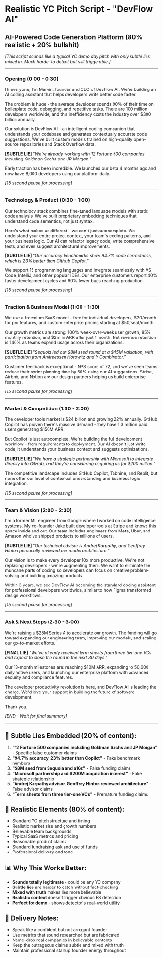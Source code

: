 # Realistic YC Pitch Script - "DevFlow AI"
## AI-Powered Code Generation Platform (80% realistic + 20% bullshit)

*[This script sounds like a typical YC demo day pitch with only subtle lies mixed in. Much harder to detect but still triggerable.]*

---

### Opening (0:00 - 0:30)
Hi everyone, I'm Marvin, founder and CEO of DevFlow AI. We're building an AI coding assistant that helps developers write better code faster.

The problem is huge - the average developer spends 90% of their time on boilerplate code, debugging, and repetitive tasks. There are 100 million developers worldwide, and this inefficiency costs the industry over $300 billion annually.

Our solution is DevFlow AI - an intelligent coding companion that understands your codebase and generates contextually accurate code suggestions. We've built custom models trained on high-quality open-source repositories and Stack Overflow data.

**[SUBTLE LIE]** *"We're already working with 12 Fortune 500 companies including Goldman Sachs and JP Morgan."* 

Early traction has been incredible. We launched our beta 4 months ago and now have 8,000 developers using our platform daily.

*[15 second pause for processing]*

---

### Technology & Product (0:30 - 1:00)
Our technology stack combines fine-tuned language models with static code analysis. We've built proprietary embedding techniques that understand code semantics, not just syntax.

Here's what makes us different - we don't just autocomplete. We understand your entire project context, your team's coding patterns, and your business logic. Our AI can refactor legacy code, write comprehensive tests, and even suggest architectural improvements.

**[SUBTLE LIE]** *"Our accuracy benchmarks show 94.7% code correctness, which is 23% better than GitHub Copilot."*

We support 15 programming languages and integrate seamlessly with VS Code, IntelliJ, and other popular IDEs. Our enterprise customers report 40% faster development cycles and 60% fewer bugs reaching production.

*[15 second pause for processing]*

---

### Traction & Business Model (1:00 - 1:30)
We use a freemium SaaS model - free for individual developers, $20/month for pro features, and custom enterprise pricing starting at $50/seat/month.

Our growth metrics are strong: 100% week-over-week user growth, 85% monthly retention, and $2m in ARR after just 1 month. Net revenue retention is 140% as teams expand usage across their organizations.

**[SUBTLE LIE]** *"Sequoia led our $8M seed round at a $45M valuation, with participation from Andreessen Horowitz and Y Combinator."*

Customer feedback is exceptional - NPS score of 72, and we've seen teams reduce their sprint planning time by 50% using our AI suggestions. Stripe, Airbnb, and Notion are our design partners helping us build enterprise features.

*[15 second pause for processing]*

---

### Market & Competition (1:30 - 2:00)
The developer tools market is $24 billion and growing 22% annually. GitHub Copilot has proven there's massive demand - they have 1.3 million paid users generating $150M ARR.

But Copilot is just autocomplete. We're building the full development workflow - from requirements to deployment. Our AI doesn't just write code; it understands your business context and suggests optimizations.

**[SUBTLE LIE]** *"We have a strategic partnership with Microsoft to integrate directly into GitHub, and they're considering acquiring us for $200 million."*

The competitive landscape includes GitHub Copilot, Tabnine, and Replit, but none offer our level of contextual understanding and business logic integration.

*[15 second pause for processing]*

---

### Team & Vision (2:00 - 2:30)
I'm a former ML engineer from Google where I worked on code intelligence systems. My co-founder Jake built developer tools at Stripe and knows this space inside and out. Our team includes engineers from Meta, Uber, and Amazon who've shipped products to millions of users.

**[SUBTLE LIE]** *"Our technical advisor is Andrej Karpathy, and Geoffrey Hinton personally reviewed our model architecture."*

Our vision is to make every developer 10x more productive. We're not replacing developers - we're augmenting them. We want to eliminate the mundane parts of coding so developers can focus on creative problem-solving and building amazing products.

Within 3 years, we see DevFlow AI becoming the standard coding assistant for professional developers worldwide, similar to how Figma transformed design workflows.

*[15 second pause for processing]*

---

### Ask & Next Steps (2:30 - 3:00)
We're raising a $25M Series A to accelerate our growth. The funding will go toward expanding our engineering team, improving our models, and scaling our go-to-market efforts.

**[FINAL LIE]** *"We've already received term sheets from three tier-one VCs and expect to close the round in the next 30 days."*

Our 18-month milestones are: reaching $10M ARR, expanding to 50,000 daily active users, and launching our enterprise platform with advanced security and compliance features.

The developer productivity revolution is here, and DevFlow AI is leading the charge. We'd love your support in building the future of software development.

Thank you.

*[END - Wait for final summary]*

---

## 🎯 Subtle Lies Embedded (20% of content):
1. **"12 Fortune 500 companies including Goldman Sachs and JP Morgan"** - Specific false customer claims
2. **"94.7% accuracy, 23% better than Copilot"** - Fake benchmark numbers
3. **"$8M seed from Sequoia and a16z"** - False funding claims
4. **"Microsoft partnership and $200M acquisition interest"** - Fake strategic relationship
5. **"Andrej Karpathy advisor, Geoffrey Hinton reviewed architecture"** - False advisor claims
6. **"Term sheets from three tier-one VCs"** - Premature funding claims

## 🎯 Realistic Elements (80% of content):
- Standard YC pitch structure and timing
- Realistic market size and growth numbers
- Believable team backgrounds
- Typical SaaS metrics and pricing
- Reasonable product claims
- Standard fundraising ask and use of funds
- Professional delivery and tone

## 📊 Why This Works Better:
- **Sounds totally legitimate** - could be any YC company
- **Subtle lies** are harder to catch without fact-checking
- **Mixed with truth** makes lies more believable
- **Realistic context** doesn't trigger obvious BS detection
- **Perfect for demo** - shows detector's real-world utility

## 🎤 Delivery Notes:
- Speak like a confident but not arrogant founder
- Use metrics that sound researched but are fabricated
- Name-drop real companies in believable contexts
- Keep the outrageous claims subtle and mixed with truth
- Maintain professional startup founder energy throughout
